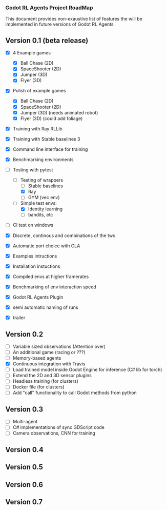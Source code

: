 ### Godot RL Agents Project RoadMap
This document provides non-exaustive list of features the will be implemented in future versions of Godot RL Agents

## Version 0.1 (beta release)

- [x] 4 Example games
  - [x] Ball Chase (2D)
  - [x] SpaceShooter (2D)
  - [x] Jumper (3D)
  - [x] Flyer (3D)
- [x] Polish of example games
  - [x] Ball Chase (2D)
  - [x] SpaceShooter (2D)
  - [x] Jumper (3D) (needs animated robot)
  - [x] Flyer (3D) (could add foliage)
- [x] Training with Ray RLLib
- [x] Training with Stable baselines 3
- [x] Command line interface for training
- [x] Benchmarking environments
- [ ] Testing with pytest
  - [ ] Testing of wrappers
    - [ ] Stable baselines
    - [x] Ray
    - [ ] GYM (vec env)
  - [ ] Simple test envs: 
    - [x] Identity learning
    - [ ] bandits, etc
- [ ] CI test on windows
- [x] Discrete, continous and combinations of the two
- [x] Automatic port choice with CLA
- [x] Examples intructions
- [x] Installation instuctions
- [x] Compiled envs at higher framerates
- [x] Benchmarking of env interaction speed
- [x] Godot RL Agents Plugin
- [x] semi automatic naming of runs
- [x] trailer


## Version 0.2

- [ ] Variable sized observations (Attention over)
- [ ] An additional game (racing or ???)
- [ ] Memory-based agents
- [x] Continuous integration with Travis
- [ ] Load trained model inside Godot Engine for inference (C# lib for torch)
- [ ] Extend the 2D and 3D sensor plugins
- [ ] Headless training (for clusters)
- [ ] Docker file (for clusters)
- [ ] Add "call" functionality to call Godot methods from python
## Version 0.3

- [ ] Multi-agent
- [ ] C# implementations of sync GDScript code
- [ ] Camera observations, CNN for training
## Version 0.4
## Version 0.5
## Version 0.6
## Version 0.7





